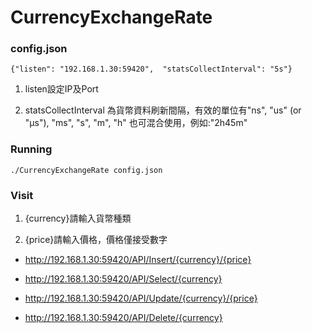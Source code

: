 ﻿# CurrencyExchangeRate

### config.json

    {"listen": "192.168.1.30:59420",  "statsCollectInterval": "5s"}
    
1. listen設定IP及Port

2. statsCollectInterval 為貨幣資料刷新間隔，有效的單位有"ns", "us" (or "µs"), "ms", "s", "m", "h"
   也可混合使用，例如:"2h45m"

### Running

    ./CurrencyExchangeRate config.json
    
### Visit

1. {currency}請輸入貨幣種類

2. {price}請輸入價格，價格僅接受數字

* http://192.168.1.30:59420/API/Insert/{currency}/{price}

* http://192.168.1.30:59420/API/Select/{currency}

* http://192.168.1.30:59420/API/Update/{currency}/{price}

* http://192.168.1.30:59420/API/Delete/{currency}